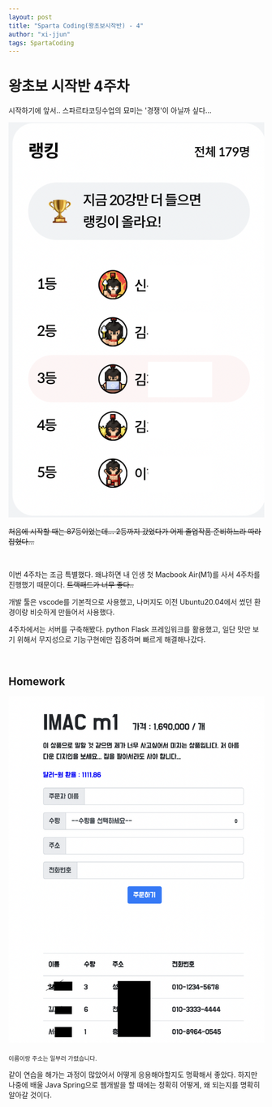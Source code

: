 ```yaml
---
layout: post
title: "Sparta Coding(왕초보시작반) - 4"
author: "xi-jjun"
tags: SpartaCoding
---
```


# 왕초보 시작반 4주차

시작하기에 앞서.. 스파르타코딩수업의 묘미는 '경쟁'이 아닐까 싶다...

![sparta4_1](https://github.com/xi-jjun/xi-jjun.github.io/blob/master/_posts/spartaCoding/img/sparta4_1.png?raw=True)

~~처음에 시작할 때는 87등이었는데... 2등까지 갔었다가 어제 졸업작품 준비하느라 따라잡혔다...~~

<br>

이번 4주차는 조금 특별했다. 왜냐하면 내 인생 첫 Macbook Air(M1)를 사서 4주차를 진행했기 때문이다. ~~트랙패드가 너무 좋다..~~

개발 툴은 vscode를 기본적으로 사용했고, 나머지도 이전 Ubuntu20.04에서 썼던 환경이랑 비슷하게 만들어서 사용했다.

4주차에서는 서버를 구축해봤다. python Flask 프레임워크를 활용했고, 일단 맛만 보기 위해서 무지성으로 기능구현에만 집중하며 빠르게 해결해나갔다.

<br>

## Homework

![sparta4_2](https://github.com/xi-jjun/xi-jjun.github.io/blob/master/_posts/spartaCoding/img/sparta4_2.png?raw=True)

<sub>이름이랑 주소는 일부러 가렸습니다.</sub>

같이 연습을 해가는 과정이 많았어서 어떻게 응용해야할지도 명확해서 좋았다. 하지만 나중에 배울 Java Spring으로 웹개발을 할 때에는 정확히 어떻게, 왜 되는지를 명확히 알아갈 것이다.
